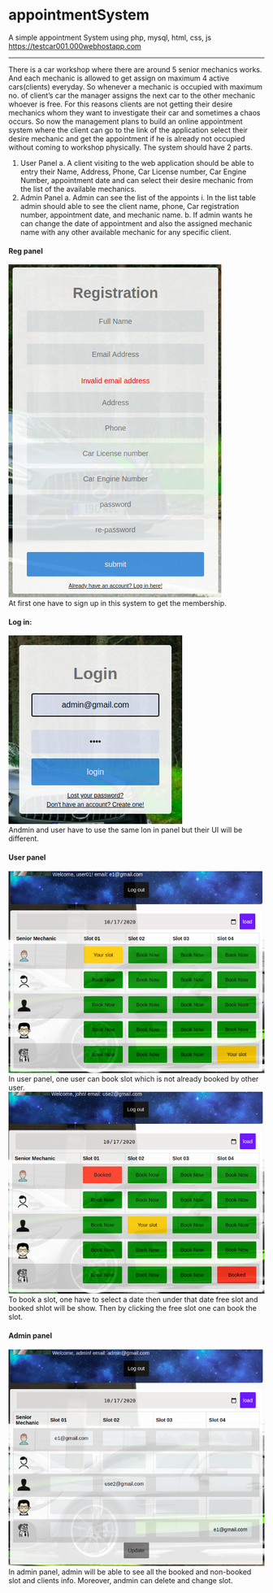 # appointmentSystem
A simple appointment System using php, mysql, html, css, js
https://testcar001.000webhostapp.com

-----------------

There is a car workshop where there are around 5 senior mechanics works. And each mechanic
is allowed to get assign on maximum 4 active cars(clients) everyday. So whenever a mechanic is
occupied with maximum no. of client’s car the manager assigns the next car to the other
mechanic whoever is free. For this reasons clients are not getting their desire mechanics whom
they want to investigate their car and sometimes a chaos occurs.
So now the management plans to build an online appointment system where the client can go
to the link of the application select their desire mechanic and get the appointment if he is
already not occupied without coming to workshop physically.
The system should have 2 parts.
1. User Panel
a. A client visiting to the web application should be able to entry their Name,
Address, Phone, Car License number, Car Engine Number, appointment date and
can select their desire mechanic from the list of the available mechanics.
2. Admin Panel
a. Admin can see the list of the appoints
i. In the list table admin should able to see the client name, phone, Car
registration number, appointment date, and mechanic name.
b. If admin wants he can change the date of appointment and also the assigned
mechanic name with any other available mechanic for any specific client.
#### Reg panel
![image](https://github.com/cosmicray001/appointmentSystem/blob/master/github_img/a002.png)<br>
At first one have to sign up in this system to get the membership.
#### Log in:
![image](https://github.com/cosmicray001/appointmentSystem/blob/master/github_img/a001.png)<br>
Andmin and user have to use the same lon in panel but their UI will be different.

#### User panel
![image](https://github.com/cosmicray001/appointmentSystem/blob/master/github_img/a003.png)<br>
In user panel, one user can book slot which is not already booked by other user.
![image](https://github.com/cosmicray001/appointmentSystem/blob/master/github_img/a004.png)<br>
To book a slot, one have to select a date then under that date free slot and booked shlot will be show. Then by clicking the free slot one can book the slot.
#### Admin panel
![image](https://github.com/cosmicray001/appointmentSystem/blob/master/github_img/a005.png)<br>
In admin panel, admin will be able to see all the booked and non-booked slot and clients info. Moreover, andmin can delete and change slot.